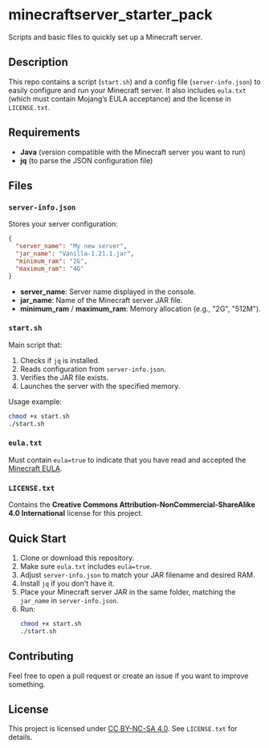 # minecraftserver_starter_pack

Scripts and basic files to quickly set up a Minecraft server.

## Description
This repo contains a script (`start.sh`) and a config file (`server-info.json`) to easily configure and run your Minecraft server. It also includes `eula.txt` (which must contain Mojang’s EULA acceptance) and the license in `LICENSE.txt`.

## Requirements
- **Java** (version compatible with the Minecraft server you want to run)
- **jq** (to parse the JSON configuration file)

## Files

### `server-info.json`
Stores your server configuration:
```json
{
  "server_name": "My new server",
  "jar_name": "Vanilla-1.21.1.jar",
  "minimum_ram": "2G",
  "maximum_ram": "4G"
}
```
- **server_name**: Server name displayed in the console.
- **jar_name**: Name of the Minecraft server JAR file.
- **minimum_ram** / **maximum_ram**: Memory allocation (e.g., "2G", "512M").

### `start.sh`
Main script that:
1. Checks if `jq` is installed.
2. Reads configuration from `server-info.json`.
3. Verifies the JAR file exists.
4. Launches the server with the specified memory.

Usage example:
```bash
chmod +x start.sh
./start.sh
```
### `eula.txt`
Must contain `eula=true` to indicate that you have read and accepted the [Minecraft EULA](https://account.mojang.com/documents/minecraft_eula).

### `LICENSE.txt`
Contains the **Creative Commons Attribution-NonCommercial-ShareAlike 4.0 International** license for this project.

## Quick Start
1. Clone or download this repository.
2. Make sure `eula.txt` includes `eula=true`.
3. Adjust `server-info.json` to match your JAR filename and desired RAM.
4. Install `jq` if you don't have it.
5. Place your Minecraft server JAR in the same folder, matching the `jar_name` in `server-info.json`.
6. Run:
   ```bash
   chmod +x start.sh
   ./start.sh
    ```
## Contributing
Feel free to open a pull request or create an issue if you want to improve something.

## License
This project is licensed under [CC BY-NC-SA 4.0](https://creativecommons.org/licenses/by-nc-sa/4.0/). See `LICENSE.txt` for details.

